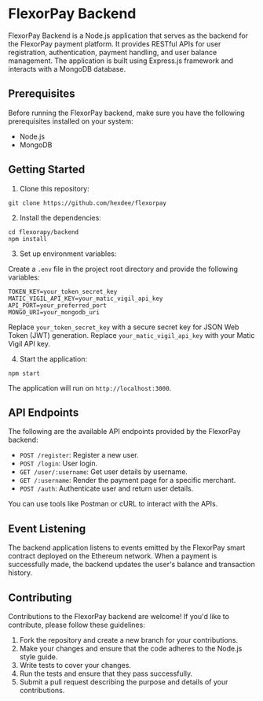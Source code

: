 # FlexorPay Backend

FlexorPay Backend is a Node.js application that serves as the backend for the FlexorPay payment platform. It provides RESTful APIs for user registration, authentication, payment handling, and user balance management. The application is built using Express.js framework and interacts with a MongoDB database.

## Prerequisites

Before running the FlexorPay backend, make sure you have the following prerequisites installed on your system:

- Node.js
- MongoDB

## Getting Started

1. Clone this repository:

```
git clone https://github.com/hexdee/flexorpay
```

2. Install the dependencies:

```
cd flexorapy/backend
npm install
```

3. Set up environment variables:

Create a `.env` file in the project root directory and provide the following variables:

```
TOKEN_KEY=your_token_secret_key
MATIC_VIGIL_API_KEY=your_matic_vigil_api_key
API_PORT=your_preferred_port
MONGO_URI=your_mongodb_uri
```

Replace `your_token_secret_key` with a secure secret key for JSON Web Token (JWT) generation. Replace `your_matic_vigil_api_key` with your Matic Vigil API key.

4. Start the application:

```
npm start
```

The application will run on `http://localhost:3000`.

## API Endpoints

The following are the available API endpoints provided by the FlexorPay backend:

- `POST /register`: Register a new user.
- `POST /login`: User login.
- `GET /user/:username`: Get user details by username.
- `GET /:username`: Render the payment page for a specific merchant.
- `POST /auth`: Authenticate user and return user details.

You can use tools like Postman or cURL to interact with the APIs.

## Event Listening

The backend application listens to events emitted by the FlexorPay smart contract deployed on the Ethereum network. When a payment is successfully made, the backend updates the user's balance and transaction history.

## Contributing

Contributions to the FlexorPay backend are welcome! If you'd like to contribute, please follow these guidelines:

1. Fork the repository and create a new branch for your contributions.
2. Make your changes and ensure that the code adheres to the Node.js style guide.
3. Write tests to cover your changes.
4. Run the tests and ensure that they pass successfully.
5. Submit a pull request describing the purpose and details of your contributions.